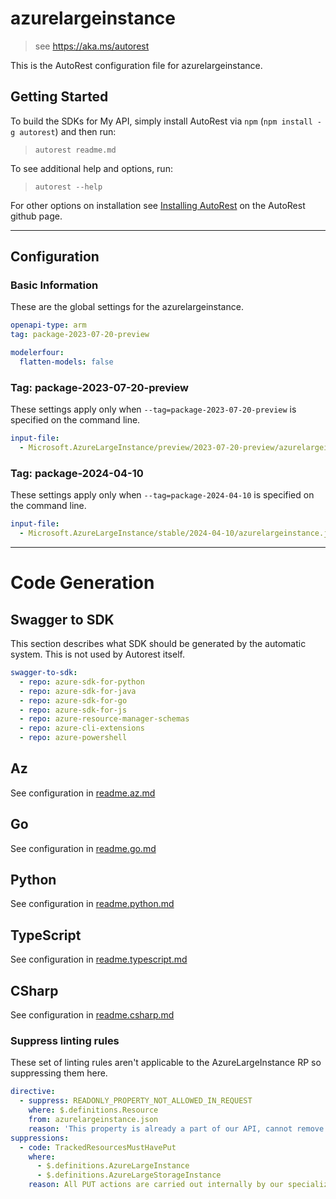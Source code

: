 # azurelargeinstance

> see https://aka.ms/autorest

This is the AutoRest configuration file for azurelargeinstance.

## Getting Started

To build the SDKs for My API, simply install AutoRest via `npm` (`npm install -g autorest`) and then run:

> `autorest readme.md`

To see additional help and options, run:

> `autorest --help`

For other options on installation see [Installing AutoRest](https://aka.ms/autorest/install) on the AutoRest github page.

---

## Configuration

### Basic Information

These are the global settings for the azurelargeinstance.

```yaml
openapi-type: arm
tag: package-2023-07-20-preview
```

``` yaml
modelerfour:
  flatten-models: false
```

### Tag: package-2023-07-20-preview

These settings apply only when `--tag=package-2023-07-20-preview` is specified on the command line.

```yaml $(tag) == 'package-2023-07-20-preview'
input-file:
  - Microsoft.AzureLargeInstance/preview/2023-07-20-preview/azurelargeinstance.json
```

### Tag: package-2024-04-10

These settings apply only when `--tag=package-2024-04-10` is specified on the command line.

```yaml $(tag) == 'package-2024-04-10'
input-file:
  - Microsoft.AzureLargeInstance/stable/2024-04-10/azurelargeinstance.json
```

---

# Code Generation

## Swagger to SDK

This section describes what SDK should be generated by the automatic system.
This is not used by Autorest itself.

```yaml $(swagger-to-sdk)
swagger-to-sdk:
  - repo: azure-sdk-for-python
  - repo: azure-sdk-for-java
  - repo: azure-sdk-for-go
  - repo: azure-sdk-for-js
  - repo: azure-resource-manager-schemas
  - repo: azure-cli-extensions
  - repo: azure-powershell
```
## Az

See configuration in [readme.az.md](./readme.az.md)

## Go

See configuration in [readme.go.md](./readme.go.md)

## Python

See configuration in [readme.python.md](./readme.python.md)

## TypeScript

See configuration in [readme.typescript.md](./readme.typescript.md)

## CSharp

See configuration in [readme.csharp.md](./readme.csharp.md)

### Suppress linting rules

These set of linting rules aren't applicable to the AzureLargeInstance RP so suppressing them here.

``` yaml
directive:
  - suppress: READONLY_PROPERTY_NOT_ALLOWED_IN_REQUEST
    where: $.definitions.Resource
    from: azurelargeinstance.json
    reason: 'This property is already a part of our API, cannot remove it'
suppressions:
  - code: TrackedResourcesMustHavePut
    where:
      - $.definitions.AzureLargeInstance
      - $.definitions.AzureLargeStorageInstance
    reason: All PUT actions are carried out internally by our specialized team utilizing Geneva actions. This process is not currently available for external use.
```
